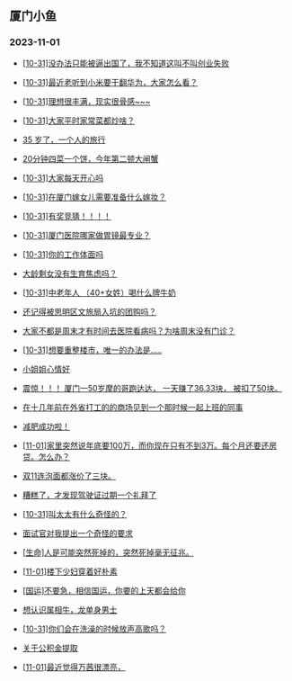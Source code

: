 ## 厦门小鱼 
### 2023-11-01

+ [[10-31]没办法只能被逼出国了，我不知道这叫不叫创业失败](http://bbs.xmfish.com/read-htm-tid-18097946.html)

+ [[10-31]最近老听到小米要干翻华为，大家怎么看？](http://bbs.xmfish.com/read-htm-tid-18097802.html)

+ [[10-31]理想很丰满，现实很骨感~~~](http://bbs.xmfish.com/read-htm-tid-18097993.html)

+ [[10-31]大家平时家常菜都炒啥？](http://bbs.xmfish.com/read-htm-tid-18097811.html)

+ [35 岁了，一个人的旅行](http://bbs.xmfish.com/read-htm-tid-18097998.html)

+ [20分钟四菜一个饼，今年第二顿大闸蟹](http://bbs.xmfish.com/read-htm-tid-18097942.html)

+ [[10-31]大家每天开心吗](http://bbs.xmfish.com/read-htm-tid-18097833.html)

+ [[10-31]在厦门嫁女儿需要准备什么嫁妆？](http://bbs.xmfish.com/read-htm-tid-18098021.html)

+ [[10-31]有奖竞猜！！！！](http://bbs.xmfish.com/read-htm-tid-18097808.html)

+ [[10-31]厦门医院哪家做胃镜最专业？](http://bbs.xmfish.com/read-htm-tid-18097755.html)

+ [[10-31]你的工作体面吗](http://bbs.xmfish.com/read-htm-tid-18097822.html)

+ [大龄剩女没有生育焦虑吗？](http://bbs.xmfish.com/read-htm-tid-18098019.html)

+ [[10-31]中老年人 （40+女姓）喝什么牌牛奶](http://bbs.xmfish.com/read-htm-tid-18098069.html)

+ [还记得被思明区文旅局入坑的团购吗？](http://bbs.xmfish.com/read-htm-tid-18098079.html)

+ [大家不都是周末才有时间去医院看病吗？为啥周末没有门诊？](http://bbs.xmfish.com/read-htm-tid-18097941.html)

+ [[10-31]想要重整楼市，唯一的办法是.....](http://bbs.xmfish.com/read-htm-tid-18098114.html)

+ [小姐姐心情好](http://bbs.xmfish.com/read-htm-tid-18098179.html)

+ [震惊！！！
厦门一50岁摩的哥跑达达，
一天赚了36.33块，
被扣了50块。](http://bbs.xmfish.com/read-htm-tid-18098009.html)

+ [在十几年前在外省打工的的商场见到一个那时候一起上班的同事](http://bbs.xmfish.com/read-htm-tid-18098095.html)

+ [减肥成功啦！](http://bbs.xmfish.com/read-htm-tid-18098195.html)

+ [[11-01]家里突然说年底要100万，而你现在只有不到3万。每个月还要还房贷。怎么办？](http://bbs.xmfish.com/read-htm-tid-18098316.html)

+ [双11连泡面都涨价了三块。](http://bbs.xmfish.com/read-htm-tid-18098181.html)

+ [糟糕了，才发现驾驶证过期一个礼拜了](http://bbs.xmfish.com/read-htm-tid-18098162.html)

+ [[10-31]叫太太有什么奇怪的？](http://bbs.xmfish.com/read-htm-tid-18098295.html)

+ [面试官对我提出一个奇怪的要求](http://bbs.xmfish.com/read-htm-tid-18098257.html)

+ [[生命]人是可能突然死掉的，突然死掉毫无征兆。](http://bbs.xmfish.com/read-htm-tid-18098222.html)

+ [[11-01]楼下少妇穿着好朴素](http://bbs.xmfish.com/read-htm-tid-18098313.html)

+ [[国运]不要急，相信国运，你要的上天都会给你](http://bbs.xmfish.com/read-htm-tid-18098215.html)

+ [想认识属相牛，龙单身男士](http://bbs.xmfish.com/read-htm-tid-18098234.html)

+ [[10-31]你们会在洗澡的时候放声高歌吗？](http://bbs.xmfish.com/read-htm-tid-18098228.html)

+ [关于公积金提取](http://bbs.xmfish.com/read-htm-tid-18098278.html)

+ [[11-01]最近觉得万茜很漂亮，](http://bbs.xmfish.com/read-htm-tid-18098596.html)

